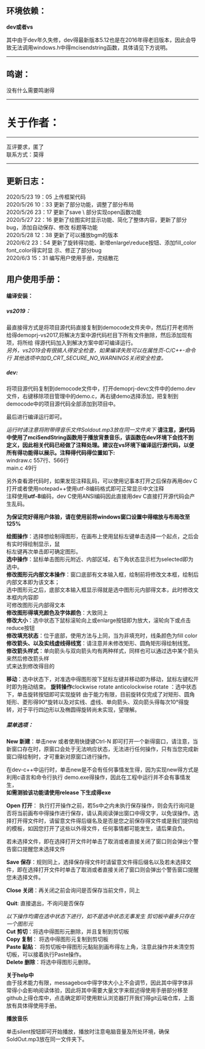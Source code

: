 ## 环境依赖：

**dev或者vs**

其中由于dev年久失修，dev得最新版本5.12也是在2016年得老旧版本，因此会导致无法调用windows.h中得mcisendstring函数，具体请见下方说明。

***

## 鸣谢：

没有什么需要鸣谢得

***

# 关于作者：

***

互评要求，匿了  
联系方式：莫得  

***

## 更新日志：

2020/5/23 19：05	 上传框架代码  
2020/5/26 10：33     更新了部分功能，调整了部分布局  
2020/5/26 23：17	 更新了save \ 部分实现open函数功能  
2020/5/27 22：16 	更新了绘图实时显示功能、简化了整体内容，更新了部分bug，添加自动保存、修改		   							 标题等功能  
2020/5/28 12：38 	更新了可以播放bgm的版本    
2020/6/2   23：54     更新了旋转得功能、新增enlarge\reduce按钮、添加fill_color font_color得实时显	  								示、修正了部分bug  
2020/6/3   15：31 	编写用户使用手册，完结散花  

## 用户使用手册：
#### 编译安装：

##### vs2019：

最直接得方式是将项目源代码直接复制到democode文件夹中，然后打开老师所给得demoprj-vs2017,将解决方案中源代码栏目下所有文件删除，然后添加现有项，将所给 得源代码加入到解决方案中即可编译运行。  
*另外，vs2019会有很搞人得安全检查，如果编译失败可以在属性页-C/C++-命令行 其他选项中加/D_CRT_SECURE_NO_WARNINGS关闭安全检查。*   
##### dev:
将项目源代码复制到democode文件中，打开demoprj-devc文件中的demo.dev文件，右键移除项目管理中的demo.c，再右键demo选择添加，把复制到democode中的项目源代码全部添加到项目中。  

最后进行编译运行即可。  



*运行时请注意将附带得音乐文件Soldout.mp3放在同一文件夹下* 
**请注意，源代码中使用了mciSendString函数用于播放背景音乐，该函数在dev环境下会找不到定义，因此相关代码已经做了注释处理。建议在vs环境下编译运行源代码，以便所有得功能得以展示。注释得代码得位置如下:**  
windraw.c 557行、566行   
main.c       49行  

另外查看源代码时，如果发现注释乱码，可以使用记事本打开之后保存再用dev C打开或者使用notepad++使用utf-8编码格式即可正常显示中文注释  
注释使用**utf-8**编码，dev C使用ANSI编码因此直接用dev C直接打开源代码会产生乱码。  

**为保证完好得用户体验，请在使用前将windows窗口设置中得缩放与布局改至125%**  


**绘图操作**：选择想绘制得图形，在画布上使用鼠标左键单击选择一个起点，之后会有实时得绘制显示，鼠	  
		标左键再次单击即可确定图形。  
**选中操作**：鼠标单击图形元附近、内部区域，右下角状态显示栏为selected即为选中。  
**修改图形元内部文本操作**：窗口底部有文本输入框，绘制前将修改文本框，绘制后内部文本即为该文本；		
			选中图形元之后，底部文本输入框显示得就是选中图形元内部得文本，此时修改文本框内内容即			 
			可修改图形元内部得文本  
**修改图形得填充颜色及字体颜色**：大致同上  
**修改大小**：选中状态下鼠标滚轮向上或enlarge按钮即为放大，滚轮向下或点击reduce按钮  
**修改填充状态**：位于底部，使用方法与上同，当为非填充时，线条颜色为fill color  
**修改箭头、以及实线虚线得线宽**：请注意并未修改矩形、圆角矩形得绘制线宽。   
**修改箭头样式**：单向箭头与双向箭头均有两种样式，同样也可以通过选中某个箭头来然后修改箭头样	  
式来达到修改得目的

**移动**：选中状态下，对准选中得图形按下鼠标左键并移动即为移动，鼠标左键松开时即为拖动结束。
**旋转操作**clockwise rotate anticolockwise rotate ：选中状态下，单击旋转按钮即可实现旋转
			由于能力有限，目前旋转仅完成了对矩形、圆角矩形、菱形得90°旋转以及对实线、虚线、单向箭头、双向箭头得每次10°得旋转，对于平行四边形以及椭圆得旋转尚未实现，望理解。

##### 菜单选项：

**New 新建**：单击new 或者使用快捷键Ctrl-N 即可打开一个新得窗口，请注意，当新窗口存在时，原窗口会处于无法响应状态，无法进行任何操作，只有当您完成新窗口得绘制时，才可重新对原窗口进行操作。  

在dev-c++中运行时，单击new是不会有任何事情发生得，因为实现new得方式是利用c语言和命令行执行 demo.exe得操作，因此在工程中运行并不会有事情发生，  
**如需测验该功能请使用release 下生成得exe**

**Open 打开**： 执行打开操作之前，若5s中之内未执行保存操作，则会先行询问是否将当前画布中得操作进行保存，请认真阅读弹出窗口中得文字，以免误操作。选择打开得文件时，请留意文件得后缀名及是否是您之前保存得文件或是我们提供给的模板，如因您打开了这些以外得文件，任何事情都可能发生，请后果自负。

若未选择文件，即在选择打开文件时单击了取消或者直接关闭了窗口则会弹出个警告窗口提醒您未选择文件

**Save 保存**：规则同上，选择保存得文件时请留意文件得后缀名以及若未选择文件，即在选择打开文件时单击了取消或者直接关闭了窗口则会弹出个警告窗口提醒您未选择文件。

**Close 关闭**：再关闭之前会询问是否保存当前文件，同上

**Quit**: 直接退出，不询问是否保存

*以下操作均需在选中状态下进行，如不是选中状态无事发生*
*剪切板中最多只存在一个图形元*  
**Cut 剪切**：将选中得图形元删除，并且复制到剪切板  
**Copy 复制**： 将选中得图形元复制到剪切板  
**Paste 黏贴**： 将剪切板中得图形元黏贴到画布得左上角，注意此操作并未清空剪切板，可以接着执行Paste操作。  
**Delete 删除**：将选中得图形元删除。  

**关于help中**  
由于技术能力有限，messagebox中得字体大小上不会调节，因此其中得字体非常得小会影响阅读体验，因此将其中需要大量文字来叙述得使用手册部分移至github上得仓库中，点击确定即可使用默认浏览器打开我们得git云端仓库，上面放有具体得使用手册。  

**播放音乐**

单击silent按钮即可开始播放，播放时注意电脑音量及所处环境，确保SoldOut.mp3放在同一文件夹下。

